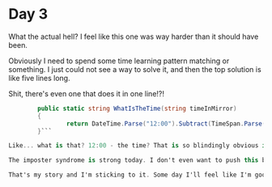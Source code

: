 ﻿# Day 3
What the actual hell? I feel like this one was way harder than it should have been.

Obviously I need to spend some time learning pattern matching or something. I just could not see a way to solve it, and then the top solution is like five lines long.

Shit, there's even one that does it in one line!?!

```c#
        public static string WhatIsTheTime(string timeInMirror)
        {
                return DateTime.Parse("12:00").Subtract(TimeSpan.Parse(timeInMirror)).ToString("hh:mm");
        }```

Like... what is that? 12:00 - the time? That is so blindingly obvious in retrospect, and frustrating that I've got half a page of scribbles that I overlooked that. Like how does that even work? 

The imposter syndrome is strong today. I don't even want to push this branch, I'm so annoyed at the solution. But I will. Because I should. And because future me will want to be able to look back on this and see, "Hahaha, ridiculous simpleton old me coulnd't even picture a clock." 

That's my story and I'm sticking to it. Some day I'll feel like I'm good at what I do.